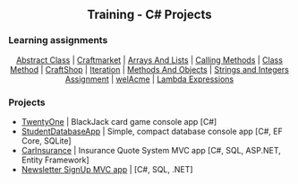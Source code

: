 <!DOCTYPE html>

<html lang="en" xmlns="http://www.w3.org/1999/xhtml">
<head>
    <meta charset="utf-8" />
</head>
<body>     
    <div align="center" name="title">
        <h2>Training - C# Projects</h2>
    </div>
    <div>
      <h3>Learning assignments</h3>
    </div>
    <div name="smallProjects" align="center">
      <a href="https://github.com/SomaLaskay/CsLargeProjects/tree/f5f27bf781df9d555ad33163f5497083e21cdfd1/AbstractClass">Abstract Class</a> | 
      <a href="https://github.com/SomaLaskay/CsLargeProjects/tree/f5f27bf781df9d555ad33163f5497083e21cdfd1/CraftMarket">Craftmarket</a> | 
      <a href="https://github.com/SomaLaskay/CsLargeProjects/tree/f5f27bf781df9d555ad33163f5497083e21cdfd1/ArraysAndLists">Arrays And Lists</a> | 
      <a href="https://github.com/SomaLaskay/CsLargeProjects/tree/f5f27bf781df9d555ad33163f5497083e21cdfd1/Calling%20Methods%20Assignment">Calling Methods</a> | 
      <a href="https://github.com/SomaLaskay/CsLargeProjects/tree/f5f27bf781df9d555ad33163f5497083e21cdfd1/ClassMethodAssignment2">Class Method</a> | 
      <a href="https://github.com/SomaLaskay/CsLargeProjects/tree/f5f27bf781df9d555ad33163f5497083e21cdfd1/CraftShop">CraftShop</a> | 
      <a href="https://github.com/SomaLaskay/CsLargeProjects/tree/f5f27bf781df9d555ad33163f5497083e21cdfd1/Iteration">Iteration</a> | 
      <a href="https://github.com/SomaLaskay/CsLargeProjects/tree/f5f27bf781df9d555ad33163f5497083e21cdfd1/MethodsAndObjects">Methods And Objects</a> | 
      <a href="https://github.com/SomaLaskay/CsLargeProjects/tree/f5f27bf781df9d555ad33163f5497083e21cdfd1/Strings%20and%20Integers%20Assignment">Strings and Integers Assignment</a> | 
      <a href="https://github.com/SomaLaskay/CsLargeProjects/tree/f5f27bf781df9d555ad33163f5497083e21cdfd1/welAcme">welAcme</a> | 
      <a href="https://github.com/SomaLaskay/CsLargeProjects/tree/master/Lambda%20Expression%20Assignment">Lambda Expressions</a>
    </div>
    <div>
      <h3>Projects</h3>
    </div>
    <div name="largeProjects">
      <ul>
        <li><a href="https://github.com/SomaLaskay/CsLargeProjects/tree/f5f27bf781df9d555ad33163f5497083e21cdfd1/TwentyOne">TwentyOne</a> | BlackJack card game console app [C#]</li>
        <li><a href="https://github.com/SomaLaskay/CsLargeProjects/tree/master/StudentDatabaseApp">StudentDatabaseApp</a> | Simple, compact database console app [C#, EF Core, SQLite]</li>
        <li><a href="https://github.com/SomaLaskay/CsLargeProjects/tree/master/CarInsurance">CarInsurance</a> | Insurance Quote System MVC app [C#, SQL, ASP.NET, Entity Framework]</li>
        <li><a href="https://github.com/SomaLaskay/CsLargeProjects/tree/master/NewsletterAppMVC">Newsletter SignUp MVC app</a> | [C#, SQL, .NET]</li>
      </ul>      
    </div>
</body>
</html>
